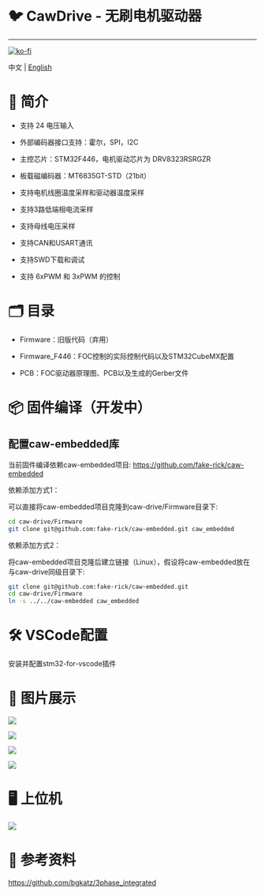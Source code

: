 # 🐦 CawDrive - 无刷电机驱动器

---

[![ko-fi](https://ko-fi.com/img/githubbutton_sm.svg)](https://ko-fi.com/H2H3PQZVW)

中文 | [English](https://github.com/fake-rick/caw-drive/blob/master/Docs/README_EN.md)

# 🚀 简介

- 支持 24 电压输入

- 外部编码器接口支持：霍尔，SPI，I2C

- 主控芯片：STM32F446，电机驱动芯片为 DRV8323RSRGZR

- 板载磁编码器：MT6835GT-STD（21bit）

- 支持电机线圈温度采样和驱动器温度采样

- 支持3路低端相电流采样

- 支持母线电压采样

- 支持CAN和USART通讯

- 支持SWD下载和调试

- 支持 6xPWM 和 3xPWM 的控制

# 🗂️ 目录

* Firmware：旧版代码（弃用）

* Firmware_F446：FOC控制的实际控制代码以及STM32CubeMX配置

* PCB：FOC驱动器原理图、PCB以及生成的Gerber文件

# 📦 固件编译（开发中）

## 配置caw-embedded库

当前固件编译依赖caw-embedded项目: https://github.com/fake-rick/caw-embedded

依赖添加方式1：

可以直接将caw-embedded项目克隆到caw-drive/Firmware目录下:

```bash
cd caw-drive/Firmware
git clone git@github.com:fake-rick/caw-embedded.git caw_embedded
```

依赖添加方式2：

将caw-embedded项目克隆后建立链接（Linux），假设将caw-embedded放在与caw-drive同级目录下:

```bash
git clone git@github.com:fake-rick/caw-embedded.git
cd caw-drive/Firmware
ln -s ../../caw-embedded caw_embedded
```

# 🛠 VSCode配置

安装并配置stm32-for-vscode插件

# 👻 图片展示

![](https://github.com/fake-rick/caw-drive/blob/master/Docs/imgs/cawdrive-1.png)

![](https://github.com/fake-rick/caw-drive/blob/master/Docs/imgs/cawdrive-4.png)

![](https://github.com/fake-rick/caw-drive/blob/master/Docs/imgs/cawdrive-2.png)

![](https://github.com/fake-rick/caw-drive/blob/master/Docs/imgs/cawdrive-3.png)

# 🖥️ 上位机

![](https://github.com/fake-rick/caw-drive/blob/master/Docs/imgs/cawstudio.png)

# 📝 参考资料

https://github.com/bgkatz/3phase_integrated
